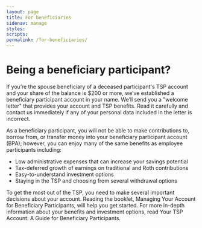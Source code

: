 ```yaml
---
layout: page
title: For beneficiaries
sidenav: manage
styles:
scripts:
permalink: /for-beneficiaries/
---
```


# Being a beneficiary participant?

If you’re the spouse beneficiary of a deceased participant's TSP account and your share of the balance is $200 or more, we’ve established a beneficiary participant account in your name. We’ll send you a "welcome letter" that provides your account and TSP benefits. Read it carefully and contact us immediately if any of your personal data included in the letter is incorrect.

As a beneficiary participant, you will not be able to make contributions to, borrow from, or transfer money into your beneficiary participant account (BPA); however, you can enjoy many of the same benefits as employee participants including:

- Low administrative expenses that can increase your savings potential
- Tax-deferred growth of earnings on traditional and Roth contributions
- Easy-to-understand investment options
- Staying in the TSP and choosing from several withdrawal options

To get the most out of the TSP, you need to make several important decisions about your account. Reading the booklet, Managing Your Account for Beneficiary Participants, will help you get started. For more in-depth information about your benefits and investment options, read Your TSP Account: A Guide for Beneficiary Participants.
